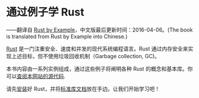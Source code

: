# 通过例子学 Rust

——翻译自 [Rust by Example][website]，中文版最后更新时间：2016-04-06。(The book is translated from Rust by Example into Chinese.)

[Rust][rust] 是一门注重安全、速度和并发的现代系统编程语言。Rust 通过内存安全来实现上述目标，但不使用垃圾回收机制（Garbage collection, GC)。

本书内容由一系列实例组成，通过这些例子将阐明各种 Rust 的概念和基本库。你可以[查阅本网站的源代码][home].

请先[安装][install]好 Rust，并将[标准库文档][std]放在手边。让我们开始学习吧！

[website]: http://rustbyexample.com
[rust]: http://www.rust-lang.org/
[install]: http://www.rust-lang.org/install.html
[std]: http://doc.rust-lang.org/std/
[home]: https://github.com/aakloxu/rust-by-example-cn
